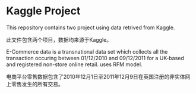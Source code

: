 # Kaggle Project
This repository contains two project using data retrived from Kaggle.

此文件包含两个项目，数据均来源于Kaggle。

E-Commerce data is a transnational data set which collects all the transaction occuring between 01/12/2010 and 09/12/2011 for a UK-based and registered non-store online retail. uses RFM model.

电商平台零售数据包含了2010年12月1日至2011年12月9日在英国注册的非实体网上零售发生的所有交易。
